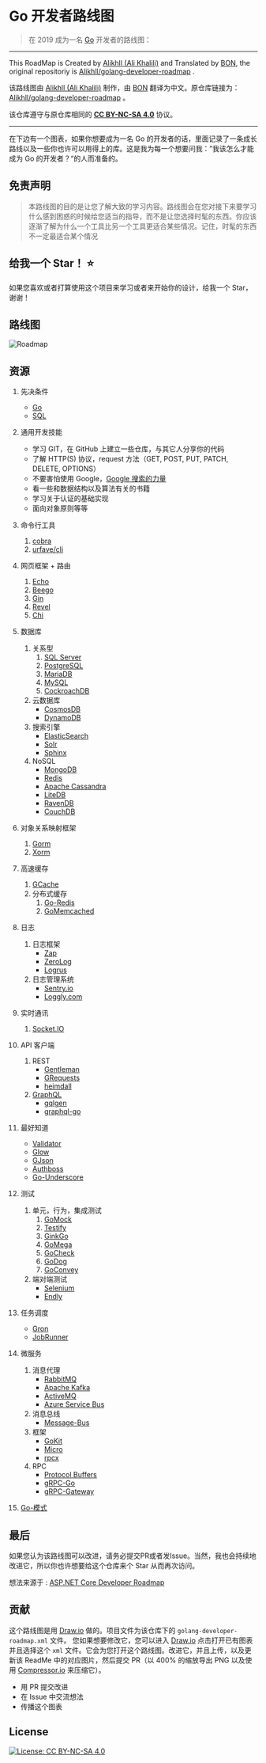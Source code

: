 # Go 开发者路线图

> 在 2019 成为一名 [Go](https://golang.org/) 开发者的路线图：

--------

This RoadMap is Created by [Alikhll (Ali Khalili)](https://github.com/Alikhll)  and Translated by [BON](https://github.com/Quorafind), the original repositoriy is [Alikhll/golang-developer-roadmap](https://github.com/Alikhll/golang-developer-roadmap) .

该路线图由 [Alikhll (Ali Khalili)](https://github.com/Alikhll)  制作，由 [BON](https://github.com/Quorafind) 翻译为中文。原仓库链接为： [Alikhll/golang-developer-roadmap](https://github.com/Alikhll/golang-developer-roadmap) 。

该仓库遵守与原仓库相同的 **[CC BY-NC-SA 4.0](https://creativecommons.org/licenses/by-nc-sa/4.0/deed.zh)** 协议。

------

在下边有一个图表，如果你想要成为一名 Go 的开发者的话，里面记录了一条成长路线以及一些你也许可以用得上的库。这是我为每一个想要问我：”我该怎么才能成为 Go 的开发者？“的人而准备的。

## **免责声明**

> 本路线图的目的是让您了解大致的学习内容。路线图会在您对接下来要学习什么感到困惑的时候给您适当的指导，而不是让您选择时髦的东西。你应该逐渐了解为什么一个工具比另一个工具更适合某些情况。记住，时髦的东西不一定最适合某个情况

## 给我一个 Star！ :star:

如果您喜欢或者打算使用这个项目来学习或者来开始你的设计，给我一个 Star，谢谢！

## 路线图

![Roadmap](./golang-developer-roadmap.png)

## 资源

1. 先决条件

   - [Go](https://golangbot.com/)
   - [SQL](https://www.w3schools.com/sql/default.asp)

2. 通用开发技能

   - 学习 GIT，在 GitHub 上建立一些仓库，与其它人分享你的代码
   - 了解 HTTP(S) 协议，request 方法（GET, POST, PUT, PATCH, DELETE, OPTIONS）
   - 不要害怕使用 Google，[Google 搜索的力量](http://www.powersearchingwithgoogle.com/)
   - 看一些和数据结构以及算法有关的书籍
   - 学习关于认证的基础实现
   - 面向对象原则等等

3. 命令行工具
   1. [cobra](https://github.com/spf13/cobra)
   2. [urfave/cli](https://github.com/urfave/cli)

4. 网页框架 + 路由

   1. [Echo](https://github.com/labstack/echo)
   2. [Beego](https://github.com/astaxie/beego)
   3. [Gin](https://github.com/gin-gonic/gin)
   4. [Revel](https://github.com/revel/revel)
   5. [Chi](https://github.com/go-chi/chi)

5. 数据库

   1. 关系型
      1. [SQL Server](https://www.microsoft.com/en-us/sql-server/sql-server-2017)
      2. [PostgreSQL](https://www.postgresql.org/)
      3. [MariaDB](https://mariadb.org/)
      4. [MySQL](https://www.mysql.com/)
      5. [CockroachDB](https://www.cockroachlabs.com/)
   2. 云数据库
      - [CosmosDB](https://docs.microsoft.com/en-us/azure/cosmos-db)
      - [DynamoDB](https://aws.amazon.com/dynamodb/)
   3. 搜索引擎
      - [ElasticSearch](https://www.elastic.co/)
      - [Solr](http://lucene.apache.org/solr/)
      - [Sphinx](http://sphinxsearch.com/)
   4. NoSQL
      - [MongoDB](https://www.mongodb.com/)
      - [Redis](https://redis.io/)
      - [Apache Cassandra](http://cassandra.apache.org/)
      - [LiteDB](https://github.com/mbdavid/LiteDB)
      - [RavenDB](https://github.com/ravendb/ravendb)
      - [CouchDB](http://couchdb.apache.org/)

6. 对象关系映射框架

   1. [Gorm](https://github.com/jinzhu/gorm)
   2. [Xorm](https://github.com/go-xorm/xorm)

7. 高速缓存

   1. [GCache](https://github.com/bluele/gcache)
   2. 分布式缓存
      1. [Go-Redis](https://github.com/go-redis/redis)
      2. [GoMemcached](https://github.com/bradfitz/gomemcache)

8. 日志

   1. 日志框架
      - [Zap](https://github.com/uber-go/zap)
      - [ZeroLog](https://github.com/rs/zerolog)
      - [Logrus](https://github.com/sirupsen/logrus)
   2. 日志管理系统
      - [Sentry.io](http://sentry.io)
      - [Loggly.com](https://loggly.com)

9. 实时通讯
   1. [Socket.IO](https://socket.io/)

10. API 客户端

    1. REST
       - [Gentleman](https://github.com/h2non/gentleman)
       - [GRequests](https://github.com/kennethreitz/grequests)
       - [heimdall](https://github.com/heimdal/heimdal)
    2. [GraphQL](https://graphql.org/)
       - [gqlgen](https://github.com/99designs/gqlgen)
       - [graphql-go](https://github.com/graph-gophers/graphql-go)

11. 最好知道

    - [Validator](https://github.com/chriso/validator.js/)
    - [Glow](https://github.com/pytorch/glow)
    - [GJson](https://github.com/tidwall/gjson)
    - [Authboss](https://github.com/volatiletech/authboss)
    - [Go-Underscore](https://github.com/ahl5esoft/golang-underscore)

12. 测试

    1. 单元，行为，集成测试
       1. [GoMock](https://github.com/golang/mock)
       2. [Testify](https://github.com/stretchr/testify)
       3. [GinkGo](https://github.com/onsi/ginkgo)
       4. [GoMega](https://github.com/onsi/gomega)
       5. [GoCheck](https://github.com/go-check/check)
       6. [GoDog](https://github.com/DATA-DOG/godog)
       7. [GoConvey](https://github.com/smartystreets/goconvey)
    2. 端对端测试
       - [Selenium](https://github.com/tebeka/selenium)
       - [Endly](https://github.com/viant/endly)

13. 任务调度

    - [Gron](https://github.com/roylee0704/gron)
    - [JobRunner](https://github.com/bamzi/jobrunner)

14. 微服务

    1. 消息代理
       - [RabbitMQ](https://www.rabbitmq.com/tutorials/tutorial-one-go.html)
       - [Apache Kafka](https://kafka.apache.org/)
       - [ActiveMQ](https://github.com/apache/activemq)
       - [Azure Service Bus](https://docs.microsoft.com/en-us/azure/service-bus-messaging/service-bus-messaging-overview)
    2. 消息总线
       - [Message-Bus](https://github.com/vardius/message-bus)
    3. 框架
         - [GoKit](https://github.com/go-kit/kit)
         - [Micro](https://github.com/micro/go-micro)
         - [rpcx](https://github.com/smallnest/rpcx)
    4. RPC
         - [Protocol Buffers](https://github.com/protocolbuffers/protobuf)
         - [gRPC-Go](https://github.com/grpc/grpc-go)
         - [gRPC-Gateway](https://github.com/grpc-ecosystem/grpc-gateway)

15. [Go-模式](https://github.com/tmrts/go-patterns)


## 最后

如果您认为该路线图可以改进，请务必提交PR或者发Issue。当然，我也会持续地改进它，所以你也许想要给这个仓库来个 Star 从而再次访问。

想法来源于 : [ASP.NET Core Developer Roadmap](https://github.com/MoienTajik/AspNetCore-Developer-Roadmap)

## 贡献

这个路线图是用 [Draw.io](https://www.draw.io/) 做的。项目文件为该仓库下的 `golang-developer-roadmap.xml` 文件。 您如果想要修改它，您可以进入 [Draw.io](https://www.draw.io/) 点击打开已有图表并且选择这个 `xml` 文件。它会为您打开这个路线图。改进它，并且上传，以及更新该 ReadMe 中的对应图片，然后提交 PR（以 400% 的缩放导出 PNG 以及使用 [Compressor.io](https://compressor.io/compress) 来压缩它）。

- 用 PR 提交改进
- 在 Issue 中交流想法
- 传播这个图表

## License

[![License: CC BY-NC-SA 4.0](https://img.shields.io/badge/License-CC%20BY--NC--SA%204.0-lightgrey.svg)](https://creativecommons.org/licenses/by-nc-sa/4.0/)
